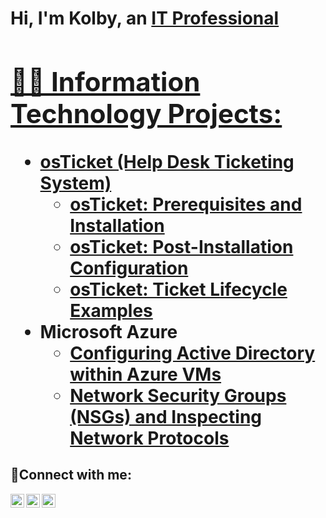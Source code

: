 <h1>Hi, I'm Kolby, an <a href="https://linkedin.com/in/kolby-niblack/">IT Professional

<h2>👨‍💻 Information Technology Projects:</h2>

- <b>osTicket (Help Desk Ticketing System)</b>
  - [osTicket: Prerequisites and Installation](https://github.com/kolbyniblack/osticket-prereqs)
  - [osTicket: Post-Installation Configuration](https://github.com/kolbyniblack/Post-Install-Config)
  - [osTicket: Ticket Lifecycle Examples](https://github.com/kolbyniblack/ticket-lifecycle)
- <b>Microsoft Azure</b>
  - [Configuring Active Directory within Azure VMs](https://github.com/kolbyniblack/configure-ad)
  - [Network Security Groups (NSGs) and Inspecting Network Protocols](https://github.com/kolbyniblack/azure-network-protocols)

<h2>🤳Connect with me:</h2>

[<img align="left" alt="Josh | Twitter" width="22px" src="https://cdn.jsdelivr.net/npm/simple-icons@v3/icons/twitter.svg" />][twitter]
[<img align="left" alt="Josh | LinkedIn" width="22px" src="https://cdn.jsdelivr.net/npm/simple-icons@v3/icons/linkedin.svg" />][linkedin]
[<img align="left" alt="Josh | Instagram" width="22px" src="https://cdn.jsdelivr.net/npm/simple-icons@v3/icons/instagram.svg" />][instagram]

[twitter]: https://twitter.com/
[instagram]: https://www.instagram.com/
[linkedin]: https://linkedin.com/in/
